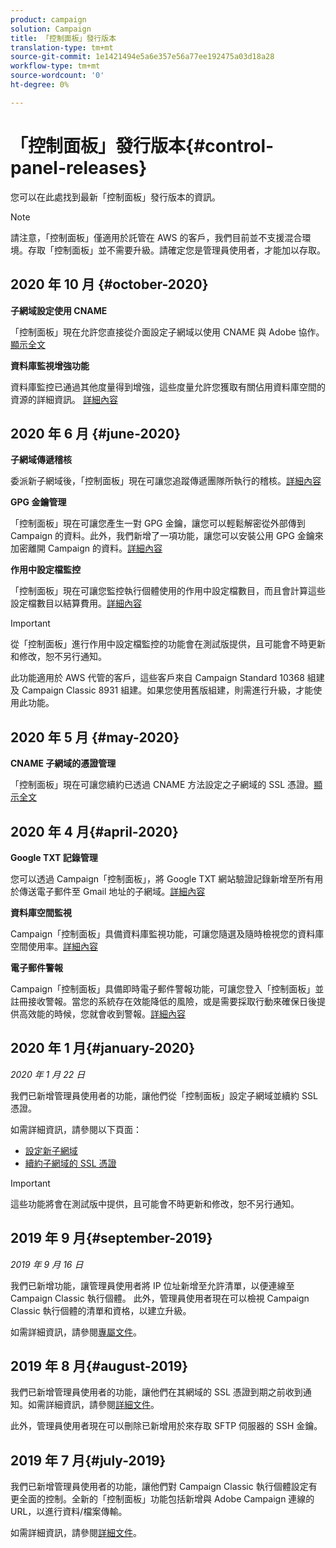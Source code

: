 ```yaml
---
product: campaign
solution: Campaign
title: 「控制面板」發行版本
translation-type: tm+mt
source-git-commit: 1e1421494e5a6e357e56a77ee192475a03d18a28
workflow-type: tm+mt
source-wordcount: '0'
ht-degree: 0%

---
```



# 「控制面板」發行版本{#control-panel-releases}

您可以在此處找到最新「控制面板」發行版本的資訊。

>[!NOTE]
>
>請注意，「控制面板」僅適用於託管在 AWS 的客戶，我們目前並不支援混合環境。存取「控制面板」並不需要升級。請確定您是管理員使用者，才能加以存取。

## 2020 年 10 月 {#october-2020}

**子網域設定使用 CNAME**

「控制面板」現在允許您直接從介面設定子網域以使用 CNAME 與 Adobe 協作。[顯示全文](subdomains-certificates/using/setting-up-new-subdomain.md)

**資料庫監視增強功能**

資料庫監控已通過其他度量得到增強，這些度量允許您獲取有關佔用資料庫空間的資源的詳細資訊。 [詳細內容](performance-monitoring/using/database-monitoring.md)

## 2020 年 6 月 {#june-2020}

**子網域傳遞稽核**

委派新子網域後，「控制面板」現在可讓您追蹤傳遞團隊所執行的稽核。[詳細內容](subdomains-certificates/using/setting-up-new-subdomain.md)

**GPG 金鑰管理**

「控制面板」現在可讓您產生一對 GPG 金鑰，讓您可以輕鬆解密從外部傳到 Campaign 的資料。此外，我們新增了一項功能，讓您可以安裝公用 GPG 金鑰來加密離開 Campaign 的資料。[詳細內容](instances-settings/using/gpg-keys-management.md)

**作用中設定檔監控**

「控制面板」現在可讓您監控執行個體使用的作用中設定檔數目，而且會計算這些設定檔數目以結算費用。[詳細內容](performance-monitoring/using/active-profiles-monitoring.md)

>[!IMPORTANT]
>
>從「控制面板」進行作用中設定檔監控的功能會在測試版提供，且可能會不時更新和修改，恕不另行通知。
>
>此功能適用於 AWS 代管的客戶，這些客戶來自 Campaign Standard 10368 組建及 Campaign Classic 8931 組建。如果您使用舊版組建，則需進行升級，才能使用此功能。

## 2020 年 5 月 {#may-2020}

**CNAME 子網域的憑證管理**

「控制面板」現在可讓您續約已透過 CNAME 方法設定之子網域的 SSL 憑證。[顯示全文](subdomains-certificates/using/renewing-subdomain-certificate.md)

## 2020 年 4 月{#april-2020}

**Google TXT 記錄管理**

您可以透過 Campaign「控制面板」，將 Google TXT 網站驗證記錄新增至所有用於傳送電子郵件至 Gmail 地址的子網域。[詳細內容](subdomains-certificates/using/managing-txt-records.md)

**資料庫空間監視**

Campaign「控制面板」具備資料庫監視功能，可讓您隨選及隨時檢視您的資料庫空間使用率。[詳細內容](performance-monitoring/using/database-monitoring.md)

**電子郵件警報**

Campaign「控制面板」具備即時電子郵件警報功能，可讓您登入「控制面板」並註冊接收警報。當您的系統存在效能降低的風險，或是需要採取行動來確保日後提供高效能的時候，您就會收到警報。[詳細內容](performance-monitoring/using/email-alerting.md)

## 2020 年 1 月{#january-2020}

*2020 年 1 月 22 日*

我們已新增管理員使用者的功能，讓他們從「控制面板」設定子網域並續約 SSL 憑證。

如需詳細資訊，請參閱以下頁面：
* [設定新子網域](subdomains-certificates/using/setting-up-new-subdomain.md)
* [續約子網域的 SSL 憑證](subdomains-certificates/using/renewing-subdomain-certificate.md)

>[!IMPORTANT]
>
>這些功能將會在測試版中提供，且可能會不時更新和修改，恕不另行通知。

## 2019 年 9 月{#september-2019}

*2019 年 9 月 16 日*

我們已新增功能，讓管理員使用者將 IP 位址新增至允許清單，以便連線至 Campaign Classic 執行個體。
此外，管理員使用者現在可以檢視 Campaign Classic 執行個體的清單和資格，以建立升級。

如需詳細資訊，請參閱[專屬文件](instances-settings/using/ip-allow-listing-instance-access.md)。

## 2019 年 8 月{#august-2019}

我們已新增管理員使用者的功能，讓他們在其網域的 SSL 憑證到期之前收到通知。如需詳細資訊，請參閱[詳細文件](subdomains-certificates/using/monitoring-ssl-certificates.md)。

此外，管理員使用者現在可以刪除已新增用於來存取 SFTP 伺服器的 SSH 金鑰。

## 2019 年 7 月{#july-2019}

我們已新增管理員使用者的功能，讓他們對 Campaign Classic 執行個體設定有更全面的控制。全新的「控制面板」功能包括新增與 Adobe Campaign 連線的 URL，以進行資料/檔案傳輸。

如需詳細資訊，請參閱[詳細文件](instances-settings/using/url-permissions.md)。
